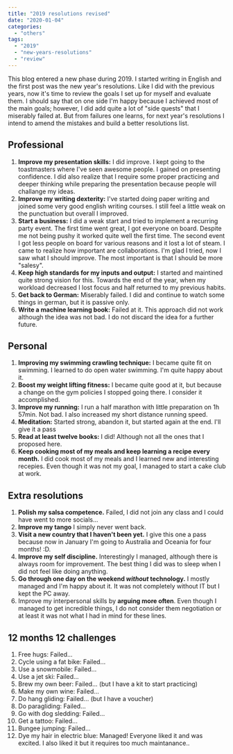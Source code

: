 ```yaml
---
title: "2019 resolutions revised"
date: "2020-01-04"
categories: 
  - "others"
tags: 
  - "2019"
  - "new-years-resolutions"
  - "review"
---
```


This blog entered a new phase during 2019. I started writing in English and the first post was the new year's resolutions. Like I did with the previous years, now it's time to review the goals I set up for myself and evaluate them. I should say that on one side I'm happy because I achieved most of the main goals; however, I did add quite a lot of "side quests" that I miserably failed at. But from failures one learns, for next year's resolutions I intend to amend the mistakes and build a better resolutions list.

## Professional

1. **Improve my presentation skills:** I did improve. I kept going to the toastmasters where I've seen awesome people. I gained on presenting confidence. I did also realize that I require some proper practicing and deeper thinking while preparing the presentation because people will challange my ideas.
2. **Improve my writing dexterity:** I've started doing paper writing and joined some very good english writing courses. I still feel a little weak on the punctuation but overall I improved.
3. **Start a business:** I did a weak start and tried to implement a recurring party event. The first time went great, I got everyone on board. Despite me not being pushy it worked quite well the first time. The second event I got less people on board for various reasons and it lost a lot of steam. I came to realize how important are collaborations. I'm glad I tried, now I saw what I should improve. The most important is that I should be more "salesy".
4. **Keep high standards for my inputs and output:** I started and maintined quite strong vision for this. Towards the end of the year, when my workload decreased I lost focus and half returned to my previous habits.
5. **Get back to German:** Miserably failed. I did and continue to watch some things in german, but it is passive only.
6. **Write a machine learning book:** Failed at it. This approach did not work although the idea was not bad. I do not discard the idea for a further future.

## Personal

1. **Improving my swimming crawling technique:** I became quite fit on swimming. I learned to do open water swimming. I'm quite happy about it.
2. **Boost my weight lifting fitness:** I became quite good at it, but because a change on the gym policies I stopped going there. I consider it accomplished.
3. **Improve my running:** I run a half marathon with little preparation on 1h 57min. Not bad. I also increased my short distance running speed.
4. **Meditation:** Started strong, abandon it, but started again at the end. I'll give it a pass
5. **Read at least twelve books:** I did! Although not all the ones that I proposed here.
6. **Keep cooking most of my meals and keep learning a recipe every month.** I did cook most of my meals and I learned new and interesting recepies. Even though it was not my goal, I managed to start a cake club at work.

## Extra resolutions

1. **Polish my salsa competence.** Failed, I did not join any class and I could have went to more socials...
2. **Improve my tango** I simply never went back.
3. **Visit a new country that I haven't been yet.** I give this one a pass because now in January I'm going to Australia and Oceania for four months! :D.
4. **Improve my self discipline.** Interestingly I managed, although there is always room for improvement. The best thing I did was to sleep when I did not feel like doing anything.
5. **Go through one day on the weekend _without_ technology.** I mostly managed and I'm happy about it. It was not completely without IT but I kept the PC away.
6. Improve my interpersonal skills by **arguing more often**. Even though I managed to get incredible things, I do not consider them negotiation or at least it was not what I had in mind for these lines.

## 12 months 12 challenges

1. Free hugs: Failed...
2. Cycle using a fat bike: Failed...
3. Use a snowmobile: Failed...
4. Use a jet ski: Failed...
5. Brew my own beer: Failed... (but I have a kit to start practicing)
6. Make my own wine: Failed...
7. Do hang gliding: Failed... (but I have a voucher)
8. Do paragliding: Failed...
9. Go with dog sledding: Failed...
10. Get a tattoo: Failed...
11. Bungee jumping: Failed...
12. Dye my hair in electric blue: Managed! Everyone liked it and was excited. I also liked it but it requires too much maintanance..
